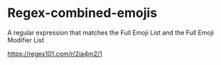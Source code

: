 # Regex-combined-emojis
A regular expression that matches the Full Emoji List and the Full Emoji Modifier List

https://regex101.com/r/2ia4m2/1
